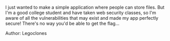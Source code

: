 I just wanted to make a simple application where people can store files. But I'm a good college student and have taken web security classes, so I'm aware of all the vulnerabilities that may exist and made my app perfectly secure! There's no way you'd be able to get the flag...

Author: Legoclones
